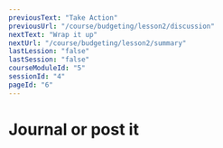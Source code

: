 ```yaml
---
previousText: "Take Action"
previousUrl: "/course/budgeting/lesson2/discussion"
nextText: "Wrap it up"
nextUrl: "/course/budgeting/lesson2/summary"
lastLession: "false"
lastSession: "false"
courseModuleId: "5"
sessionId: "4"
pageId: "6"
---
```



# Journal or post it